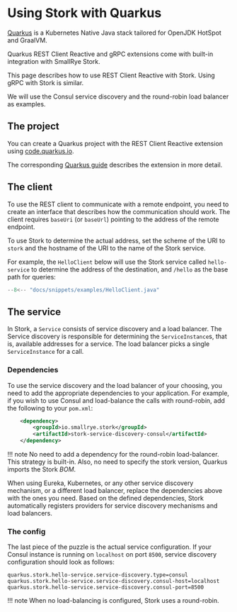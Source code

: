 # Using Stork with Quarkus

[Quarkus](https://quarkus.io) is a Kubernetes Native Java stack tailored for OpenJDK HotSpot and GraalVM.

Quarkus REST Client Reactive and gRPC extensions come with built-in integration with SmallRye Stork.

This page describes how to use REST Client Reactive with Stork. Using gRPC with Stork is similar.

We will use the Consul service discovery and the round-robin load balancer as examples.

## The project

You can create a Quarkus project with the REST Client Reactive extension using [code.quarkus.io](https://code.quarkus.io).

The corresponding [Quarkus guide](https://quarkus.io/guides/rest-client-reactive) describes the extension in more detail.

## The client

To use the REST client to communicate with a remote endpoint, you need to create an interface that describes how the communication should work.
The client requires `baseUri` (or `baseUrl`) pointing to the address of the remote endpoint.

To use Stork to determine the actual address, set the scheme of the URI to `stork` and the hostname of the URI to the name of the Stork service.


For example, the `HelloClient` below will use the Stork service called `hello-service` to determine the address of the destination, and `/hello` as the base path for queries:
```java linenums="1"
--8<-- "docs/snippets/examples/HelloClient.java"
```

## The service
In Stork, a `Service` consists of service discovery and a load balancer. 
The Service discovery is responsible for determining the `ServiceInstance`s, that is, available addresses for a service. 
The load balancer picks a single `ServiceInstance` for a call.

### Dependencies
To use the service discovery and the load balancer of your choosing, you need to add the appropriate dependencies to your application. 
For example, if you wish to use Consul and load-balance the calls with round-robin, add the following to your `pom.xml`:

```xml
    <dependency>
        <groupId>io.smallrye.stork</groupId>
        <artifactId>stork-service-discovery-consul</artifactId>
    </dependency>
```

!!! note
    No need to add a dependency for the round-robin load-balancer. This strategy is built-in.
    Also, no need to specify the stork version, Quarkus imports the Stork _BOM_.


When using Eureka, Kubernetes, or any other service discovery mechanism, or a different load balancer, replace the dependencies above with the ones you need.
Based on the defined dependencies, Stork automatically registers providers for service discovery mechanisms and load balancers.

### The config
The last piece of the puzzle is the actual service configuration. 
If your Consul instance is running on `localhost` on port `8500`, service discovery configuration should look as follows:

```properties
quarkus.stork.hello-service.service-discovery.type=consul
quarkus.stork.hello-service.service-discovery.consul-host=localhost
quarkus.stork.hello-service.service-discovery.consul-port=8500
```

!!! note
When no load-balancing is configured, Stork uses a round-robin.
